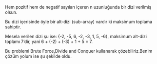 
Hem pozitif hem de negatif sayıları içeren n uzunluğunda bir dizi verilmiş olsun. 

Bu dizi içerisinde öyle bir alt-dizi (sub-array) vardır ki maksimum toplama sahiptir. 

Mesela verilen dizi şu ise:
 {-2, -5, 6, -2, -3, 1, 5, -6}, maksimum alt-dizi toplamı 7’dir, yani 6 + (-2) + (-3) + 1 + 5 = 7. 

Bu problemi Brute Force,Divide and Conquer kullanarak çözebiliriz.Benim çözüm yolum ise şu şekilde oldu.

